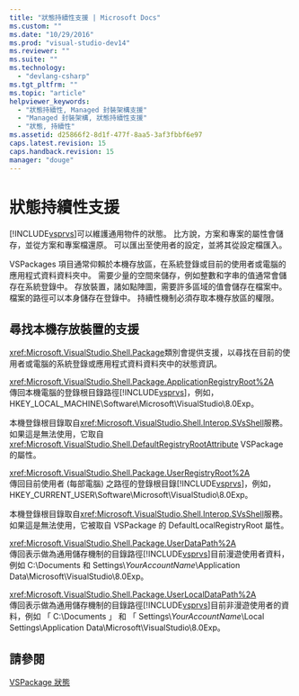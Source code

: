 ```yaml
---
title: "狀態持續性支援 | Microsoft Docs"
ms.custom: ""
ms.date: "10/29/2016"
ms.prod: "visual-studio-dev14"
ms.reviewer: ""
ms.suite: ""
ms.technology: 
  - "devlang-csharp"
ms.tgt_pltfrm: ""
ms.topic: "article"
helpviewer_keywords: 
  - "狀態持續性, Managed 封裝架構支援"
  - "Managed 封裝架構, 狀態持續性支援"
  - "狀態, 持續性"
ms.assetid: d25866f2-8d1f-477f-8aa5-3af3fbbf6e97
caps.latest.revision: 15
caps.handback.revision: 15
manager: "douge"
---
```

# 狀態持續性支援
[!INCLUDE[vsprvs](../assembler/masm/includes/vsprvs_md.md)]可以維護通用物件的狀態。  比方說，方案和專案的屬性會儲存，並從方案和專案檔還原。  可以匯出至使用者的設定，並將其從設定檔匯入。  
  
 VSPackages 項目通常仰賴於本機存放區，在系統登錄或目前的使用者或電腦的應用程式資料資料夾中。  需要少量的空間來儲存，例如整數和字串的值通常會儲存在系統登錄中。  存放裝置，諸如點陣圖，需要許多區域的值會儲存在檔案中。  檔案的路徑可以本身儲存在登錄中。  持續性機制必須存取本機存放區的權限。  
  
## 尋找本機存放裝置的支援  
 <xref:Microsoft.VisualStudio.Shell.Package>類別會提供支援，以尋找在目前的使用者或電腦的系統登錄或應用程式資料資料夾中的狀態資訊。  
  
 <xref:Microsoft.VisualStudio.Shell.Package.ApplicationRegistryRoot%2A>  
 傳回本機電腦的登錄根目錄路徑[!INCLUDE[vsprvs](../assembler/masm/includes/vsprvs_md.md)]，例如，HKEY\_LOCAL\_MACHINE\\Software\\Microsoft\\VisualStudio\\8.0Exp。  
  
 本機登錄根目錄取自<xref:Microsoft.VisualStudio.Shell.Interop.SVsShell>服務。  如果這是無法使用，它取自<xref:Microsoft.VisualStudio.Shell.DefaultRegistryRootAttribute> VSPackage 的屬性。  
  
 <xref:Microsoft.VisualStudio.Shell.Package.UserRegistryRoot%2A>  
 傳回目前使用者 \(每部電腦\) 之路徑的登錄根目錄[!INCLUDE[vsprvs](../assembler/masm/includes/vsprvs_md.md)]，例如，HKEY\_CURRENT\_USER\\Software\\Microsoft\\VisualStudio\\8.0Exp。  
  
 本機登錄根目錄取自<xref:Microsoft.VisualStudio.Shell.Interop.SVsShell>服務。  如果這是無法使用，它被取自 VSPackage 的 DefaultLocalRegistryRoot 屬性。  
  
 <xref:Microsoft.VisualStudio.Shell.Package.UserDataPath%2A>  
 傳回表示做為通用儲存機制的目錄路徑[!INCLUDE[vsprvs](../assembler/masm/includes/vsprvs_md.md)]目前漫遊使用者資料，例如 C:\\Documents 和 Settings\\*YourAccountName*\\Application Data\\Microsoft\\VisualStudio\\8.0Exp。  
  
 <xref:Microsoft.VisualStudio.Shell.Package.UserLocalDataPath%2A>  
 傳回表示做為通用儲存機制的目錄路徑[!INCLUDE[vsprvs](../assembler/masm/includes/vsprvs_md.md)]目前非漫遊使用者的資料，例如 「 C:\\Documents 」 和 「 Settings\\*YourAccountName*\\Local Settings\\Application Data\\Microsoft\\VisualStudio\\8.0Exp。  
  
## 請參閱  
 [VSPackage 狀態](../misc/vspackage-state.md)